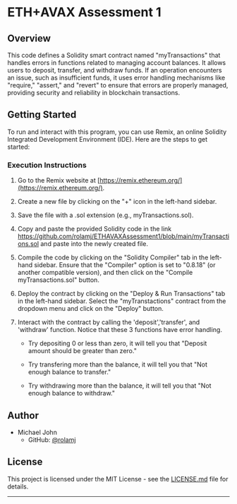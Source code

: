 # ETH+AVAX Assessment 1

## Overview

This code defines a Solidity smart contract named "myTransactions" that handles errors in functions related to managing account balances. It allows users to deposit, transfer, and withdraw funds. If an operation encounters an issue, such as insufficient funds, it uses error handling mechanisms like "require," "assert," and "revert" to ensure that errors are properly managed, providing security and reliability in blockchain transactions.

## Getting Started

To run and interact with this program, you can use Remix, an online Solidity Integrated Development Environment (IDE). Here are the steps to get started:

### Execution Instructions

1. Go to the Remix website at [https://remix.ethereum.org/](https://remix.ethereum.org/).

2. Create a new file by clicking on the "+" icon in the left-hand sidebar.

3. Save the file with a .sol extension (e.g., myTransactions.sol).

4. Copy and paste the provided Solidity code in the link https://github.com/rolamj/ETHAVAXAssessment1/blob/main/myTransactions.sol and paste into the newly created file.

5. Compile the code by clicking on the "Solidity Compiler" tab in the left-hand sidebar. Ensure that the "Compiler" option is set to "0.8.18" (or another compatible version), and then click on the "Compile myTransactions.sol" button.

6. Deploy the contract by clicking on the "Deploy & Run Transactions" tab in the left-hand sidebar. Select the "myTranstactions" contract from the dropdown menu and click on the "Deploy" button.

7. Interact with the contract by calling the 'deposit','transfer', and 'withdraw' function. Notice that these 3 functions have error handling.

   - Try depositing 0 or less than zero, it will tell you that "Deposit amount should be greater than zero."
     
   - Try transfering more than the balance, it will tell you that "Not enough balance to transfer."
     
   - Try withdrawing more than the balance, it will tell you that "Not enough balance to withdraw."
  
## Author

- Michael John
  - GitHub: [@rolamj](https://github.com/rolamj)

## License

This project is licensed under the MIT License - see the [LICENSE.md](LICENSE.md) file for details.

---
